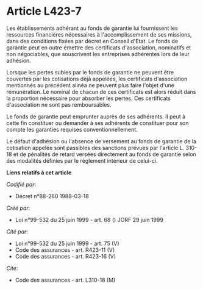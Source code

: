 # Article L423-7

Les établissements adhérant au fonds de garantie lui fournissent les ressources financières nécessaires à l'accomplissement
de ses missions, dans des conditions fixées par décret en Conseil d'Etat. Le fonds de garantie peut en outre émettre des
certificats d'association, nominatifs et non négociables, que souscrivent les entreprises adhérentes lors de leur adhésion.

Lorsque les pertes subies par le fonds de garantie ne peuvent être couvertes par les cotisations déjà appelées, les
certificats d'association mentionnés au précédent alinéa ne peuvent plus faire l'objet d'une rémunération. Le nominal de
chacun de ces certificats est alors réduit dans la proportion nécessaire pour absorber les pertes. Ces certificats
d'association ne sont pas remboursables.

Le fonds de garantie peut emprunter auprès de ses adhérents. Il peut à cette fin constituer ou demander à ses adhérents de
constituer pour son compte les garanties requises conventionnellement.

Le défaut d'adhésion ou l'absence de versement au fonds de garantie de la cotisation appelée sont passibles des sanctions
prévues par l'article L. 310-18 et de pénalités de retard versées directement au fonds de garantie selon des modalités
définies par le règlement intérieur de celui-ci.

**Liens relatifs à cet article**

_Codifié par_:

  - Décret n°88-260 1988-03-18

_Créé par_:

  - Loi n°99-532 du 25 juin 1999 - art. 68 () JORF 29 juin 1999

_Cité par_:

  - Loi n°99-532 du 25 juin 1999 - art. 75 (V)
  - Code des assurances - art. R423-11 (V)
  - Code des assurances - art. R423-16 (V)

_Cite_:

  - Code des assurances - art. L310-18 (M)
